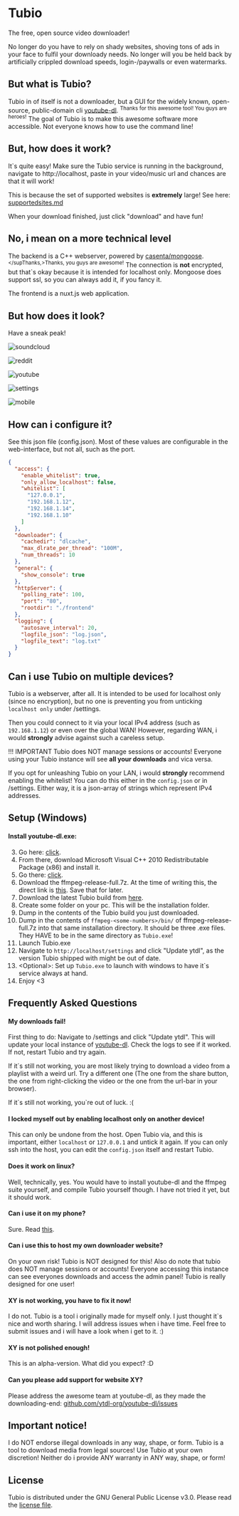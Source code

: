 # Tubio
The free, open source video downloader!

No longer do you have to rely on shady websites, shoving tons of ads in your face to fulfil your downloady needs. No longer will you be held back by artificially crippled download speeds, login-/paywalls or even watermarks.

## But what is Tubio?
Tubio in of itself is not a downloader, but a GUI for the widely known, open-source, public-domain cli [youtube-dl](http://youtube-dl.org/). <sup>Thanks for this awesome tool! You guys are heroes!</sup>
The goal of Tubio is to make this awesome software more accessible. Not everyone knows how to use the command line!

## But, how does it work?
It\`s quite easy! Make sure the Tubio service is running in the background, navigate to http://localhost, paste in your video/music url and chances are that it will work!  

This is because the set of supported websites is **extremely** large! See here: [supportedsites.md](https://github.com/blackjack4494/yt-dlc/blob/master/docs/supportedsites.md)

When your download finished, just click "download" and have fun!

## No, i mean on a more technical level
The backend is a C++ webserver, powered by [casenta/mongoose](https://github.com/cesanta/mongoose).<sup></supThanks,>Thanks, you guys are awesome!</sup>
The connection is **not** encrypted, but that\`s okay because it is intended for localhost only. Mongoose does support ssl, so you can always add it, if you fancy it.

The frontend is a nuxt.js web application.

## But how does it look?
Have a sneak peak!

![soundcloud](https://github.com/Leonetienne/Tubio/tree/master/github-media/soundcloud.png)

![reddit](https://github.com/Leonetienne/Tubio/tree/master/github-media/reddit.png)

![youtube](https://github.com/Leonetienne/Tubio/tree/master/github-media/youtube.png)

![settings](https://github.com/Leonetienne/Tubio/tree/master/github-media/settings.png)

![mobile](https://github.com/Leonetienne/Tubio/tree/master/github-media/mobile.png)

## How can i configure it?
See this json file (config.json).
Most of these values are configurable in the web-interface, but not all, such as the port.
```json
{
  "access": {
    "enable_whitelist": true,
    "only_allow_localhost": false,
    "whitelist": [
      "127.0.0.1",
      "192.168.1.12",
      "192.168.1.14",
      "192.168.1.10"
    ]
  },
  "downloader": {
    "cachedir": "dlcache",
    "max_dlrate_per_thread": "100M",
    "num_threads": 10
  },
  "general": {
    "show_console": true
  },
  "httpServer": {
    "polling_rate": 100,
    "port": "80",
    "rootdir": "./frontend"
  },
  "logging": {
    "autosave_interval": 20,
    "logfile_json": "log.json",
    "logfile_text": "log.txt"
  }
}
```

## Can i use Tubio on multiple devices?
Tubio is a webserver, after all. It is intended to be used for localhost only (since no encryption), but no one is preventing you from unticking `localhost only` under /settings.

Then you could connect to it via your local IPv4 address (such as `192.168.1.12`) or even over the global WAN! However, regarding WAN, i would **strongly** advise against such a careless setup.

!!! IMPORTANT
Tubio does NOT manage sessions or accounts! Everyone using your Tubio instance will see **all your downloads** and vica versa.

If you opt for unleashing Tubio on your LAN, i would **strongly** recommend enabling the whitelist! You can do this either in the `config.json` or in /settings. Either way, it is a json-array of strings which represent IPv4 addresses.

## Setup (Windows)
#### Install youtube-dl.exe:
3) Go here: [click](http://ytdl-org.github.io/youtube-dl/download.html).
2) From there, download Microsoft Visual C++ 2010 Redistributable Package (x86) and install it.
4) Go there: [click](https://www.gyan.dev/ffmpeg/builds/).
5) Download the ffmpeg-release-full.7z. At the time of writing this, the direct link is [this](https://www.gyan.dev/ffmpeg/builds/ffmpeg-release-full.7z). Save that for later.
6) Download the latest Tubio build from [here](https://github.com/Leonetienne/Tubio/releases).
7) Create some folder on your pc. This will be the installation folder.
8) Dump in the contents of the Tubio build you just downloaded.
9) Dump in the contents of `ffmpeg-<some-numbers>/bin/` of ffmpeg-release-full.7z into that same installation directory. It should be three .exe files. They HAVE to be in the same directory as `Tubio.exe`!
10) Launch Tubio.exe
11) Navigate to `http://localhost/settings` and click "Update ytdl", as the version Tubio shipped with might be out of date.
12) &lt;Optional&gt;: Set up `Tubio.exe` to launch with windows to have it\`s service always at hand.
13) Enjoy &lt;3

## Frequently Asked Questions
#### My downloads fail!
First thing to do: Navigate to /settings and click "Update ytdl". This will update your local instance of [youtube-dl](http://youtube-dl.org/).  Check the logs to see if it worked. If not, restart Tubio and try again.

If it\`s still not working, you are most likely trying to download a video from a playlist with a weird url. Try a different one (The one from the share button, the one from right-clicking the video or the one from the url-bar in your browser).

If it\`s still not working, you\`re out of luck. :(

#### I locked myself out by enabling localhost only on another device!
This can only be undone from the host. Open Tubio via, and this is important, either `localhost` or `127.0.0.1` and untick it again. If you can only ssh into the host, you can edit the `config.json` itself and restart Tubio.

#### Does it work on linux?
Well, technically, yes.  You would have to install youtube-dl and the ffmpeg suite yourself, and compile Tubio yourself though. I have not tried it yet, but it should work.

#### Can i use it on my phone?
Sure. Read [this](/#user-content-can-i-use-tubio-on-multiple-devices?).

#### Can i use this to host my own downloader website?
On your own risk! Tubio is NOT designed for this! Also do note that tubio does NOT manage sessions or accounts! Everyone accessing this instance can see everyones downloads and access the admin panel! Tubio is really designed for one user!

#### XY is not working, you have to fix it now!
I do not. Tubio is a tool i originally made for myself only. I just thought it\`s nice and worth sharing. I will address issues when i have time. Feel free to submit issues and i will have a look when i get to it. :)

#### XY is not polished enough!
This is an alpha-version. What did you expect? :D

#### Can you please add support for website XY?
Please address the awesome team at youtube-dl, as they made the downloading-end: [github.com/ytdl-org/youtube-dl/issues](https://github.com/ytdl-org/youtube-dl/issues)

## Important notice!
I do NOT endorse illegal downloads in any way, shape, or form. Tubio is a tool to download media from legal sources! Use Tubio at your own discretion! Neither do i provide ANY warranty in ANY way, shape, or form!

## License
Tubio is distributed under the GNU General Public License v3.0.
Please read the [license file](https://github.com/Leonetienne/Tubio/blob/master/license.txt).